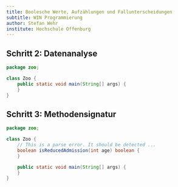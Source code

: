 ```yaml
---
title: Boolesche Werte, Aufzählungen und Fallunterscheidungen
subtitle: WIN Programmierung
author: Stefan Wehr
institute: Hochschule Offenburg
---
```



## Schritt 2: Datenanalyse

~~~java
package zoo;

class Zoo {
    public static void main(String[] args) {
    }
}
~~~

## Schritt 3: Methodensignatur

~~~java
package zoo;

class Zoo {
    // This is a parse error. It should be detected ...
    boolean isReducedAdmission(int age) boolean {
    }

    public static void main(String[] args) {
    }
}
~~~
